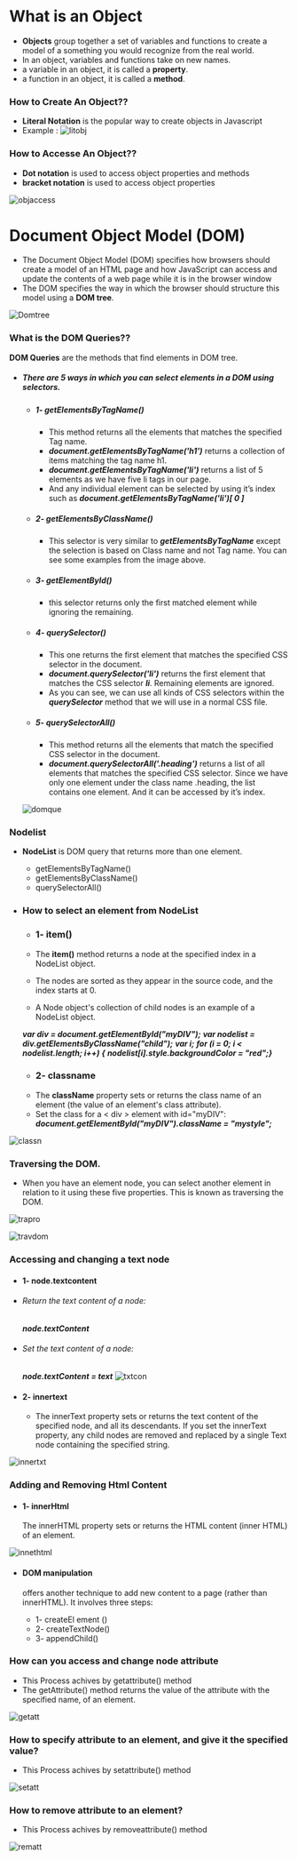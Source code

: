 # **What is an Object**
 * **Objects** group together a set of variables and functions to create a model of a something you would recognize from the real world.
 * In an object, variables and functions take on new names.
 *  a variable in an object, it is called a **property**.
 * a function in  an object, it is called a **method**.
### How to Create An Object??
  * **Literal Notation** is the popular way to create objects in Javascript 
  * Example :
  ![litobj](https://www.bookofnetwork.com/images/javascript-images/JS_Object-literal---syntax_04Oct16_1420.png)
### How to Accesse An Object??
* **Dot notation** is used to access object properties and methods
* **bracket notation** is used to access object properties

![objaccess](https://bunlong.github.io/assets/img/dot-notation-vs-bracket-notation-to-access-object-properties-in-javascript.png)

# **Document Object Model (DOM)**
* The Document Object Model (DOM) specifies how  browsers should create a model of an HTML page and how JavaScript can access and update the contents of a web page while it is in the browser window
* The DOM specifies the way in which the browser should structure this model using a **DOM tree**.

![Domtree](https://www.researchgate.net/profile/Jian-Chang-8/publication/254002847/figure/fig1/AS:298235726974978@1448116346303/Example-of-DOM-Node-Tree.png)

### What is the DOM Queries??
**DOM Queries** are the methods that find elements in DOM tree.

* ##### There are 5 ways in which you can select elements in a DOM using selectors.
    * ##### 1- getElementsByTagName()
        * This method returns all the elements that matches the specified Tag name.
        * ***document.getElementsByTagName('h1')*** returns a collection of items matching the tag name h1.
        * ***document.getElementsByTagName('li')*** returns a list of 5 elements as we have five li tags in our page.
        * And any individual element can be selected by using it’s index such as ***document.getElementsByTagName('li')[ 0 ]***

    * ##### 2- getElementsByClassName()
        * This selector is very similar to ***getElementsByTagName*** except the selection is based on Class name and not Tag name. You can see some examples from the image above.

    * ##### 3- getElementById()
        * this selector returns only the first matched element while ignoring the remaining.

    * ##### 4- querySelector()
       *  This one returns the first element that matches the specified CSS selector in the document.
       * ***document.querySelector('li')*** returns the first element that matches the CSS selector ***li***. Remaining elements are ignored.
       * As you can see, we can use all kinds of CSS selectors within the ***querySelector*** method that we will use in a normal CSS file.
    * ##### 5- querySelectorAll() 
        * This method returns all the elements that match the specified CSS selector in the document.
        * ***document.querySelectorAll('.heading')*** returns a list of all elements that matches the specified CSS selector. Since we have only one element under the class name .heading, the list contains one element. And it can be accessed by it’s index.

    ![domque](https://miro.medium.com/max/700/1*B8OykGlCIsAWh4_dEtNYbA.png)

### Nodelist 
* **NodeList** is DOM query that returns more than one element. 
    - getElementsByTagName()
    - getElementsByClassName()
    - querySelectorAll()

* ### How to select an element from NodeList
    - ### 1- item()
    * The **item()** method returns a node at the specified index in a NodeList object.

    * The nodes are sorted as they appear in the source code, and the index starts at 0.

    * A Node object's collection of child nodes is an example of a NodeList object.

    ***var div = document.getElementById("myDIV");***
    ***var nodelist = div.getElementsByClassName("child");***
    ***var i;***
    ***for (i = 0; i < nodelist.length; i++) {***
    ***nodelist[i].style.backgroundColor = "red";}***
    - ### 2- classname 
    * The **className** property sets or returns the class name of an element (the value of an element's class attribute).
    * Set the class for a < div > element with id="myDIV":
    ***document.getElementById("myDIV").className = "mystyle";***

![classn](https://programmersought.com/images/4/f9c08b4e00e87cb8af84356eaa83cfe4.png)

### Traversing the DOM.
* When you have an element node, you can select another element in relation to it using these five properties. This is known as traversing the DOM.

![trapro](https://slidetodoc.com/presentation_image_h/24de32a449ee3245ced247796bdf234f/image-5.jpg)

![travdom](https://www.qualitestgroup.com/images/howto/DOMTree_HowTo.png)

### Accessing and changing a text node
* #### 1- node.textcontent
* ###### Return the text content of a node:
    ***node.textContent***
* ###### Set the text content of a node:
    ***node.textContent = text***
![txtcon](https://www.geeksread.com/wp-content/uploads/2018/04/Javascript-Lesson-33-DOM-Manipulating-text-and-Contenet-_SS2.jpg)

* #### 2- innertext 
    * The innerText property sets or returns the text content of the specified node, and all its descendants. If you set the innerText property, any child nodes are removed and replaced by a single Text node containing the specified string.

![innertxt](https://i.ytimg.com/vi/QXBGnh75xqU/maxresdefault.jpg)

### Adding and Removing Html Content 
* #### 1- innerHtml 
    The innerHTML property sets or returns the HTML content (inner HTML) of an element.

![innethtml](https://i.stack.imgur.com/sis8O.png)

* #### DOM manipulation 
    offers another technique to add new content to a page (rather than innerHTML). It involves three steps:

    * 1- createEl ement ()
    * 2- createTextNode()
    * 3- appendChild()
### How can you access and change node attribute 
* This Process achives by getattribute() method 
* The getAttribute() method returns the value of the attribute with the specified name, of an element.

![getatt](https://i.stack.imgur.com/V0s38.png)

### How to specify attribute to an element, and give it the specified value?
* This Process achives by setattribute() method

![setatt](https://www.encodedna.com/javascript/create-dynamic-ul-and-li-using-javascript.png) 

### How to remove attribute to an element?
* This Process achives by removeattribute() method

![rematt](https://www.programmersought.com/images/872/4b1d9b59d6b16cd1db218b8ca23ff140.png)



